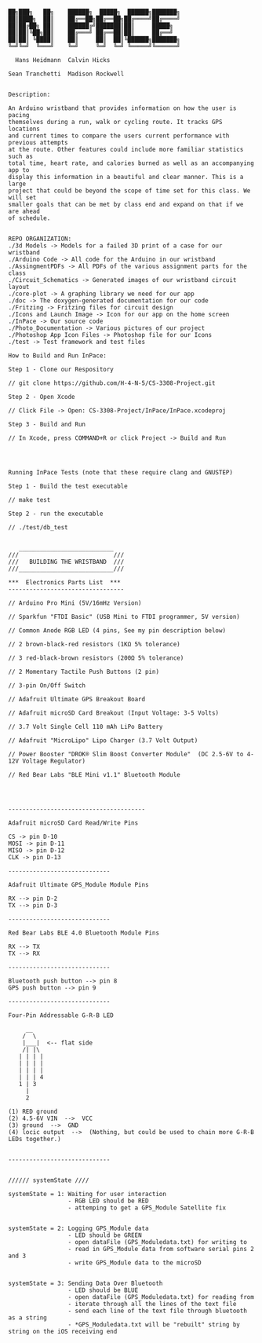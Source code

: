 	██╗███╗   ██╗    ██████╗  █████╗  ██████╗███████╗
	██║████╗  ██║    ██╔══██╗██╔══██╗██╔════╝██╔════╝
	██║██╔██╗ ██║    ██████╔╝███████║██║     █████╗  
	██║██║╚██╗██║    ██╔═══╝ ██╔══██║██║     ██╔══╝  
	██║██║ ╚████║    ██║     ██║  ██║╚██████╗███████╗
	╚═╝╚═╝  ╚═══╝    ╚═╝     ╚═╝  ╚═╝ ╚═════╝╚══════╝
                                                 
	  Hans Heidmann	 Calvin Hicks

	Sean Tranchetti  Madison Rockwell
 

	Description:

	An Arduino wristband that provides information on how the user is pacing
 	themselves during a run, walk or cycling route. It tracks GPS locations
 	and current times to compare the users current performance with previous attempts
	at the route. Other features could include more familiar statistics such as
	total time, heart rate, and calories burned as well as an accompanying app to
 	display this information in a beautiful and clear manner. This is a large 
	project that could be beyond the scope of time set for this class. We will set
	smaller goals that can be met by class end and expand on that if we are ahead
	of schedule. 


	REPO ORGANIZATION:
	./3d Models -> Models for a failed 3D print of a case for our wristband
	./Arduino Code -> All code for the Arduino in our wristband
	./AssingmentPDFs -> All PDFs of the various assignment parts for the class
	./Circuit_Schematics -> Generated images of our wristband circuit layout
	./core-plot -> A graphing library we need for our app
	./doc -> The doxygen-generated documentation for our code
	./Fritzing -> Fritzing files for circuit design
	./Icons and Launch Image -> Icon for our app on the home screen
	./InPace -> Our source code
	./Photo_Documentation -> Various pictures of our project
	./Photoshop App Icon Files -> Photoshop file for our Icons
	./test -> Test framework and test files

	How to Build and Run InPace:

	Step 1 - Clone our Respository

	// git clone https://github.com/H-4-N-5/CS-3308-Project.git

	Step 2 - Open Xcode 

	// Click File -> Open: CS-3308-Project/InPace/InPace.xcodeproj

	Step 3 - Build and Run

	// In Xcode, press COMMAND+R or click Project -> Build and Run




	Running InPace Tests (note that these require clang and GNUSTEP)

	Step 1 - Build the test executable

	// make test

	Step 2 - run the executable

	// ./test/db_test


       ___________________________
	///   						  ///
    ///   BUILDING THE WRISTBAND  ///
    ///___________________________///

    ***  Electronics Parts List  ***
    ---------------------------------
                
    // Arduino Pro Mini (5V/16mHz Version)
    
    // Sparkfun "FTDI Basic" (USB Mini to FTDI programmer, 5V version) 
    
    // Common Anode RGB LED (4 pins, See my pin description below)
    
    // 2 brown-black-red resistors (1KΩ 5% tolerance)
    
    // 3 red-black-brown resistors (200Ω 5% tolerance)
    
    // 2 Momentary Tactile Push Buttons (2 pin)
    
    // 3-pin On/Off Switch
    
    // Adafruit Ultimate GPS Breakout Board
    
    // Adafruit microSD Card Breakout (Input Voltage: 3-5 Volts)
    
    // 3.7 Volt Single Cell 110 mAh LiPo Battery
    
    // Adafruit "MicroLipo" Lipo Charger (3.7 Volt Output)
    
    // Power Booster "DROK® Slim Boost Converter Module"  (DC 2.5-6V to 4-12V Voltage Regulator)

    // Red Bear Labs "BLE Mini v1.1" Bluetooth Module 
    
    
            
    
    ---------------------------------------
     
    Adafruit microSD Card Read/Write Pins
 
    CS -> pin D-10
    MOSI -> pin D-11
    MISO -> pin D-12
    CLK -> pin D-13

    -----------------------------
    
    Adafruit Ultimate GPS_Module Module Pins
    
    RX --> pin D-2
    TX --> pin D-3
    
    -----------------------------
    
    Red Bear Labs BLE 4.0 Bluetooth Module Pins
    
    RX --> TX
    TX --> RX
    
    -----------------------------
    
    Bluetooth push button --> pin 8
    GPS push button --> pin 9
    
    -----------------------------
    
    Four-Pin Addressable G-R-B LED
    
         __   
        /  \
        |___|  <-- flat side
        /| |\
       | | | |
       | | | |
       | | | |
       | | | 4
       1 | 3 
         |  
         2             
  
    (1) RED ground
    (2) 4.5-6V VIN  -->  VCC
    (3) ground  -->  GND
    (4) locic output  -->  (Nothing, but could be used to chain more G-R-B LEDs together.)
    
    
    -----------------------------
    
  
    ////// systemState ////
    
    systemState = 1: Waiting for user interaction
                     - RGB LED should be RED
                     - attemping to get a GPS_Module Satellite fix
    
    
    systemState = 2: Logging GPS_Module data
                     - LED should be GREEN
                     - open dataFile (GPS_Moduledata.txt) for writing to
                     - read in GPS_Module data from software serial pins 2 and 3
                     - write GPS_Module data to the microSD
             
    
    systemState = 3: Sending Data Over Bluetooth
                     - LED should be BLUE
                     - open dataFile (GPS_Moduledata.txt) for reading from
                     - iterate through all the lines of the text file
                     - send each line of the text file through bluetooth as a string
                     - *GPS_Moduledata.txt will be "rebuilt" string by string on the iOS receiving end


